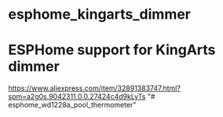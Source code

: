 # esphome_kingarts_dimmer
# ESPHome support for KingArts dimmer
https://www.aliexpress.com/item/32891383747.html?spm=a2g0s.9042311.0.0.27424c4d9kLyTs
"# esphome_wd1228a_pool_thermometer" 
